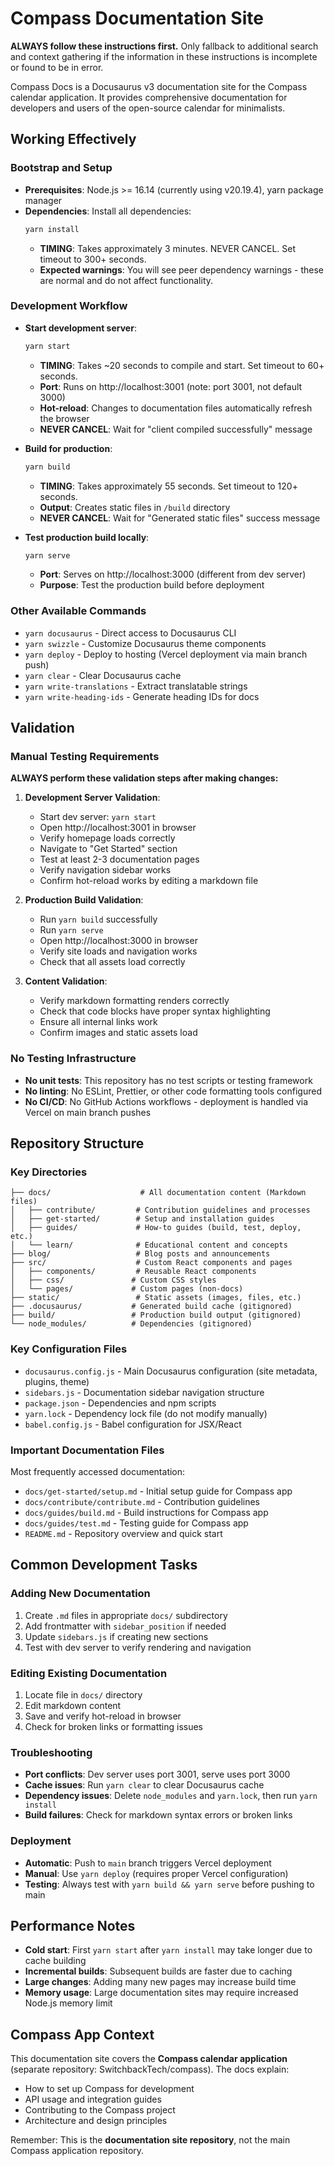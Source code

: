 # Compass Documentation Site

**ALWAYS follow these instructions first.** Only fallback to additional search and context gathering if the information in these instructions is incomplete or found to be in error.

Compass Docs is a Docusaurus v3 documentation site for the Compass calendar application. It provides comprehensive documentation for developers and users of the open-source calendar for minimalists.

## Working Effectively

### Bootstrap and Setup
- **Prerequisites**: Node.js >= 16.14 (currently using v20.19.4), yarn package manager
- **Dependencies**: Install all dependencies:
  ```bash
  yarn install
  ```
  - **TIMING**: Takes approximately 3 minutes. NEVER CANCEL. Set timeout to 300+ seconds.
  - **Expected warnings**: You will see peer dependency warnings - these are normal and do not affect functionality.

### Development Workflow
- **Start development server**:
  ```bash
  yarn start
  ```
  - **TIMING**: Takes ~20 seconds to compile and start. Set timeout to 60+ seconds.
  - **Port**: Runs on http://localhost:3001 (note: port 3001, not default 3000)
  - **Hot-reload**: Changes to documentation files automatically refresh the browser
  - **NEVER CANCEL**: Wait for "client compiled successfully" message

- **Build for production**:
  ```bash
  yarn build
  ```
  - **TIMING**: Takes approximately 55 seconds. Set timeout to 120+ seconds.
  - **Output**: Creates static files in `/build` directory
  - **NEVER CANCEL**: Wait for "Generated static files" success message

- **Test production build locally**:
  ```bash
  yarn serve
  ```
  - **Port**: Serves on http://localhost:3000 (different from dev server)
  - **Purpose**: Test the production build before deployment

### Other Available Commands
- `yarn docusaurus` - Direct access to Docusaurus CLI
- `yarn swizzle` - Customize Docusaurus theme components
- `yarn deploy` - Deploy to hosting (Vercel deployment via main branch push)
- `yarn clear` - Clear Docusaurus cache
- `yarn write-translations` - Extract translatable strings
- `yarn write-heading-ids` - Generate heading IDs for docs

## Validation

### Manual Testing Requirements
**ALWAYS perform these validation steps after making changes:**

1. **Development Server Validation**:
   - Start dev server: `yarn start`
   - Open http://localhost:3001 in browser
   - Verify homepage loads correctly
   - Navigate to "Get Started" section
   - Test at least 2-3 documentation pages
   - Verify navigation sidebar works
   - Confirm hot-reload works by editing a markdown file

2. **Production Build Validation**:
   - Run `yarn build` successfully
   - Run `yarn serve`
   - Open http://localhost:3000 in browser
   - Verify site loads and navigation works
   - Check that all assets load correctly

3. **Content Validation**:
   - Verify markdown formatting renders correctly
   - Check that code blocks have proper syntax highlighting
   - Ensure all internal links work
   - Confirm images and static assets load

### No Testing Infrastructure
- **No unit tests**: This repository has no test scripts or testing framework
- **No linting**: No ESLint, Prettier, or other code formatting tools configured
- **No CI/CD**: No GitHub Actions workflows - deployment is handled via Vercel on main branch pushes

## Repository Structure

### Key Directories
```
├── docs/                    # All documentation content (Markdown files)
│   ├── contribute/         # Contribution guidelines and processes
│   ├── get-started/        # Setup and installation guides
│   ├── guides/             # How-to guides (build, test, deploy, etc.)
│   └── learn/              # Educational content and concepts
├── blog/                   # Blog posts and announcements
├── src/                    # Custom React components and pages
│   ├── components/         # Reusable React components
│   ├── css/               # Custom CSS styles
│   └── pages/             # Custom pages (non-docs)
├── static/                 # Static assets (images, files, etc.)
├── .docusaurus/           # Generated build cache (gitignored)
├── build/                 # Production build output (gitignored)
└── node_modules/          # Dependencies (gitignored)
```

### Key Configuration Files
- `docusaurus.config.js` - Main Docusaurus configuration (site metadata, plugins, theme)
- `sidebars.js` - Documentation sidebar navigation structure
- `package.json` - Dependencies and npm scripts
- `yarn.lock` - Dependency lock file (do not modify manually)
- `babel.config.js` - Babel configuration for JSX/React

### Important Documentation Files
Most frequently accessed documentation:
- `docs/get-started/setup.md` - Initial setup guide for Compass app
- `docs/contribute/contribute.md` - Contribution guidelines
- `docs/guides/build.md` - Build instructions for Compass app
- `docs/guides/test.md` - Testing guide for Compass app
- `README.md` - Repository overview and quick start

## Common Development Tasks

### Adding New Documentation
1. Create `.md` files in appropriate `docs/` subdirectory
2. Add frontmatter with `sidebar_position` if needed
3. Update `sidebars.js` if creating new sections
4. Test with dev server to verify rendering and navigation

### Editing Existing Documentation
1. Locate file in `docs/` directory
2. Edit markdown content
3. Save and verify hot-reload in browser
4. Check for broken links or formatting issues

### Troubleshooting
- **Port conflicts**: Dev server uses port 3001, serve uses port 3000
- **Cache issues**: Run `yarn clear` to clear Docusaurus cache
- **Dependency issues**: Delete `node_modules` and `yarn.lock`, then run `yarn install`
- **Build failures**: Check for markdown syntax errors or broken links

### Deployment
- **Automatic**: Push to `main` branch triggers Vercel deployment
- **Manual**: Use `yarn deploy` (requires proper Vercel configuration)
- **Testing**: Always test with `yarn build && yarn serve` before pushing to main

## Performance Notes
- **Cold start**: First `yarn start` after `yarn install` may take longer due to cache building
- **Incremental builds**: Subsequent builds are faster due to caching
- **Large changes**: Adding many new pages may increase build time
- **Memory usage**: Large documentation sites may require increased Node.js memory limit

## Compass App Context
This documentation site covers the **Compass calendar application** (separate repository: SwitchbackTech/compass). The docs explain:
- How to set up Compass for development
- API usage and integration guides
- Contributing to the Compass project
- Architecture and design principles

Remember: This is the **documentation site repository**, not the main Compass application repository.